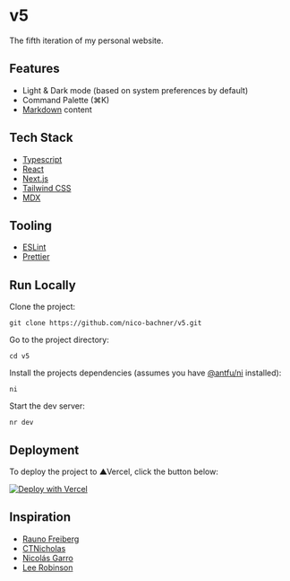 # v5

The fifth iteration of my personal website.

## Features

- Light & Dark mode (based on system preferences by default)
- Command Palette (⌘K)
- [Markdown](https://daringfireball.net/projects/markdown/) content

## Tech Stack

- [Typescript](https://www.typescriptlang.org)
- [React](https://reactjs.org)
- [Next.js](https://nextjs.org)
- [Tailwind CSS](https://tailwindcss.com)
- [MDX](https://mdxjs.com)

## Tooling

- [ESLint](https://eslint.org)
- [Prettier](https://prettier.io)

## Run Locally

Clone the project:

```
git clone https://github.com/nico-bachner/v5.git
```

Go to the project directory:

```
cd v5
```

Install the projects dependencies (assumes you have [@antfu/ni](https://github.com/antfu/ni) installed):

```
ni
```

Start the dev server:

```
nr dev
```

## Deployment

To deploy the project to ▲Vercel, click the button below:

[![Deploy with Vercel](https://vercel.com/button)](https://vercel.com/new/git/external?repository-url=https%3A%2F%2Fgithub.com%2Fnico-bachner%2Fv5)

## Inspiration

- [Rauno Freiberg](https://rauno.me/projects)
- [CTNicholas](https://www.ctnicholas.dev)
- [Nicolás Garro](https://evilrabb.it)
- [Lee Robinson](https://leerob.io)
